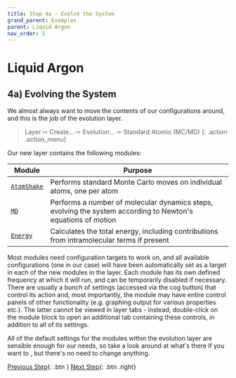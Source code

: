 ```yaml
---
title: Step 4a - Evolve the System
grand_parent: Examples
parent: Liquid Argon
nav_order: 5
---
```

# Liquid Argon

## 4a) Evolving the System

We almost always want to move the contents of our configurations around, and this is the job of the evolution layer.

> Layer &#8680; Create... &#8680; Evolution... &#8680; Standard Atomic (MC/MD)
{: .action .action_menu}

Our new layer contains the following modules:

| Module | Purpose |
|--------|---------|
| [`AtomShake`](/modules/atomshake) | Performs standard Monte Carlo moves on individual atoms, one per atom |
| [`MD`](/modules/md) | Performs a number of molecular dynamics steps, evolving the system according to Newton's equations of motion |
| [`Energy`](/modules/energy) | Calculates the total energy, including contributions from intramolecular terms if present |

Most modules need configuration targets to work on, and all available configurations (one in our case) will have been automatically set as a target in each of the new modules in the layer. Each module has its own defined frequency at which it will run, and can be temporarily disabled if necessary. There are usually a bunch of settings (accessed via the cog button) that control its action and, most importantly, the module may have entire control panels of other functionality (e.g. graphing output for various properties etc.). The latter cannot be viewed in layer tabs - instead, double-click on the module block to open an additional tab containing these controls, in addition to all of its settings.

All of the default settings for the modules within the evolution layer are sensible enough for our needs, so take a look around at what's there if you want to , but there's no need to change anything.

[Previous Step](step4.md){: .btn }   [Next Step](step4b.md){: .btn .right}
